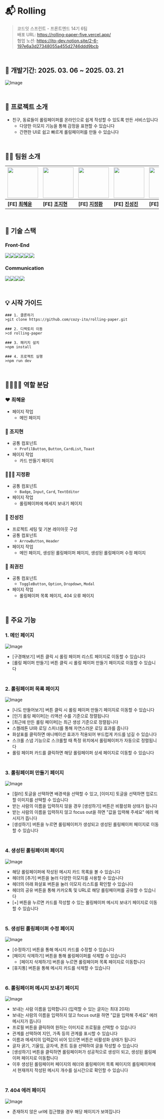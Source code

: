 # 📬 Rolling
> 코드잇 스프린트 - 프론트엔드 14기 6팀
<br>배포 URL: <https://rolling-paper-five.vercel.app/>
<br>협업 노션: <https://ito-dev.notion.site/2-6-197e6a3d27348055a455d2746ddd9bcb>

## <br>📅 개발기간: 2025. 03. 06 ~ 2025. 03. 21
![Image](https://github.com/user-attachments/assets/9a18294b-f763-434c-8746-aaae2cc37ab8)

## <br>🚀 프로젝트 소개
- 친구, 동료들이 롤링페이퍼를 온라인으로 쉽게 작성할 수 있도록 만든 서비스입니다
  - 다양한 이모지 기능을 통해 감정을 표현할 수 있습니다
  - 간편한 UI로 쉽고 빠르게 롤링페이퍼를 만들 수 있습니다
   
## <br>💁🏻 팀원 소개
| <a href="https://github.com/rachelchoi11"><img src="https://github.com/rachelchoi11.png" width="100"></a> | <a href="https://github.com/zeon0xx0"><img src="https://github.com/zeon0xx0.png" width="100"></a> | <a href="https://github.com/jeonghwanJay"><img src="https://github.com/jeonghwanJay.png" width="100"></a> | <a href="https://github.com/cozy-ito"><img src="https://github.com/cozy-ito.png" width="100"></a> | <a href="https://github.com/kwonjin2"><img src="https://github.com/kwonjin2.png" width="100"></a> |
|------|------|------|------|------|
| **[FE] [최혜윤](https://github.com/rachelchoi11)** | **[FE] [조지현](https://github.com/zeon0xx0)** | **[FE] [지정환](https://github.com/jeonghwanJay)** | **[FE] [진성진](https://github.com/cozy-ito)** | **[FE] [최권진](https://github.com/kwonjin2)** |

## <br>🔧 기술 스택
### Front-End
<img src="https://img.shields.io/badge/html5-E34F26?style=for-the-badge&logo=html5&logoColor=white"><img src="https://img.shields.io/badge/module css-1572B6?style=for-the-badge&logo=module css3&logoColor=white"><img src="https://img.shields.io/badge/javascript-F7DF1E?style=for-the-badge&logo=javascript&logoColor=white"><img src="https://img.shields.io/badge/react-61DAFB?style=for-the-badge&logo=react&logoColor=black"><img src="https://img.shields.io/badge/eslint-4B32C3?style=for-the-badge&logo=eslint&logoColor=white"><img src="https://img.shields.io/badge/prettier-F7B93E?style=for-the-badge&logo=prettier&logoColor=white">

### Communication
<img src="https://img.shields.io/badge/github-181717?style=for-the-badge&logo=github&logoColor=white"><img src="https://img.shields.io/badge/git-F05032?style=for-the-badge&logo=git&logoColor=white"><img src="https://img.shields.io/badge/discord-5865F2?style=for-the-badge&logo=discord&logoColor=white"><img src="https://img.shields.io/badge/notion-000000?style=for-the-badge&logo=notion&logoColor=white">

## <br>💡 시작 가이드
```shell
### 1. 클론하기
>git clone https://github.com/cozy-ito/rolling-paper.git

### 2. 디렉토리 이동 
>cd rolling-paper

### 3. 패키지 설치 
>npm install

### 4. 프로젝트 실행
>npm run dev

```

## <br>🫱🏻‍🫲🏻 역할 분담
### ❤️ 최혜윤
- 페이지 작업
  - 메인 페이지 

### 🍑 조지현
- 공통 컴포넌트
  - `ProfilButton`, `Button`, `CardList`, `Toast`
- 페이지 작업
  - 카드 만들기 페이지
    
### 🧑🏻‍🦱 지정환
- 공통 컴포넌트
  - `Badge`, `Input`, `Card`, `TextEditor`
- 페이지 작업
  - 롤링페이퍼에 메세지 보내기 페이지 
    
### 🤗 진성진
- 프로젝트 세팅 및 기본 레이아웃 구성 
- 공통 컴포넌트
  - `ArrowButton`, `Header`
- 페이지 작업
  - 메인 페이지, 생성된 롤링페이퍼 페이지, 생성된 롤링페이퍼 수정 페이지 
        
### 🫧 최권진 
- 공통 컴포넌트
  - `ToggleButton`, `Option`, `Dropdown`, `Modal`
- 페이지 작업
  - 롤링페이퍼 목록 페이지, 404 오류 페이지 
      
## <br>📌 주요 기능

### 1. 메인 페이지
![Image](https://github.com/user-attachments/assets/419be682-f89b-4529-83e6-e9793e4c79df)
- [구경해보기] 버튼 클릭 시 롤링 페이퍼 리스트 페이지로 이동할 수 있습니다 
- [롤링 페이퍼 만들기] 버튼 클릭 시 롤링 페이퍼 만들기 페이지로 이동할 수 있습니다

### <br>2. 롤링페이퍼 목록 페이지
![Image](https://github.com/user-attachments/assets/8a15f4f7-4571-48d0-a866-1cee4c84d547)
- [나도 만들어보기] 버튼 클릭 시 롤링 페이퍼 만들기 페이지로 이동할 수 있습니다 
- [인기 롤링 페이퍼]는 리액션 수를 기준으로 정렬됩니다
- [최근에 만든 롤링 페이퍼]는 최근 생성 기준으로 정렬됩니다
- 스켈레톤 UI와 로딩 스피너를 통해 자연스러운 로딩 효과를 줍니다
- 화살표를 클릭하면 애니메이션 효과가 적용되어 부드럽게 카드를 넘길 수 있습니다 
- 스크롤 스냅 기능으로 스크롤할 때 특정 위치에서 롤링페이퍼가 자동으로 정렬됩니다
- 롤링 페이퍼 카드를 클릭하면 해당 롤링페이퍼 상세 페이지로 이동할 수 있습니다

### <br>3. 롤링페이퍼 만들기 페이지
![Image](https://github.com/user-attachments/assets/1a4b6073-e659-42dc-9c83-0cee21026850)
- [컬러] 토글을 선택하면 배경색을 선택할 수 있고, [이미지] 토글을 선택하면 업로드할 이미지를 선택할 수 있습니다
- 받는 사람의 이름을 입력하지 않을 경우 [생성하기] 버튼은 비활성화 상태가 됩니다
- 받는 사람의 이름을 입력하지 않고 focus out을 하면 "값을 입력해 주세요" 에러 메시지가 뜹니다 
- [생성하기] 버튼을 누르면 롤링페이퍼가 생성되고 생성된 롤링페이퍼 페이지로 이동할 수 있습니다
 
### <br>4. 생성된 롤링페이퍼 페이지
![Image](https://github.com/user-attachments/assets/79d20238-0e55-4445-b6da-970de3cf2c86)
- 해당 롤링페이퍼에 작성된 메시지 카드 목록을 볼 수 있습니다
- 헤더의 [추가] 버튼을 눌러 다양한 이모지를 사용할 수 있습니다
- 헤더의 아래 화살표 버튼을 눌러 이모지 리스트를 확인할 수 있습니다 
- 헤더의 공유 버튼을 통해 카카오톡 및 URL로 해당 롤링페이퍼를 공유할 수 있습니다
- [+] 버튼을 누르면 카드를 작성할 수 있는 롤링페이퍼 메시지 보내기 페이지로 이동할 수 있습니다

### <br>5. 생성된 롤링페이퍼 수정 페이지
![Image](https://github.com/user-attachments/assets/8881704a-64d0-4507-a125-5bbb67da7afd)
- [수정하기] 버튼을 통해 메시지 카드를 수정할 수 있습니다
- [페이지 삭제하기] 버튼을 통해 롤링페이퍼를 삭제할 수 있습니다
	- [페이지 삭제하기] 버튼을 누르면 롤링페이퍼 목록 페이지로 이동합니다 
- [휴지통] 버튼을 통해 메시지 카드를 삭제할 수 있습니다
  
### <br>6. 롤링페이퍼 메시지 보내기 페이지
![Image](https://github.com/user-attachments/assets/7a06445d-a00b-4834-966a-c4940aeb755e)
- 보내는 사람 이름을 입력합니다 (입력할 수 있는 글자는 최대 20자)
- 보내는 사람의 이름을 입력하지 않고 focus out을 하면 "값을 입력해 주세요" 에러 메시지가 뜹니다 
- 프로필 버튼을 클릭하여 원하는 이미지로 프로필을 선택할 수 있습니다 
- 관계를 선택하여 지인, 가족 등의 관계를 표시할 수 있습니다
- 이름과 메세지의 입력값이 비어 있으면 버튼은 비활성화 상태가 됩니다
- 글자 굵기, 기울임, 글자색, 폰트 등을 선택하여 글을 작성할 수 있습니다
- [생성하기] 버튼을 클릭하면 롤링페이퍼가 성공적으로 생성이 되고, 생성된 롤링페이퍼 페이지로 이동합니다 
- 이후 생성된 롤링페이퍼 페이지의 헤더와 롤링페이퍼 목록 페이지의 롤링페이퍼에서 현재까지 작성된 메시지 개수를 실시간으로 확인할 수 있습니다 
  
### <br>7. 404 에러 페이지
![Image](https://github.com/user-attachments/assets/8570b24c-89dd-4ff6-b896-4416ad50dd8b)
- 존재하지 않은 url에 접근했을 경우 해당 페이지가 보여집니다 
